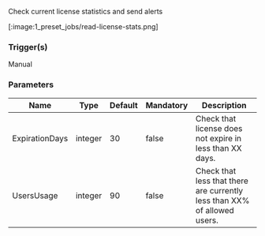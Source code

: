 
Check current license statistics and send alerts

[:image:1_preset_jobs/read-license-stats.png]

### Trigger(s)
Manual


### Parameters
|Name|Type|Default|Mandatory|Description|
|----|----|-------|---------|-----------|
|ExpirationDays|integer|30|false|Check that license does not expire in less than XX days.|
|UsersUsage|integer|90|false|Check that less that there are currently less than  XX% of allowed users.|


